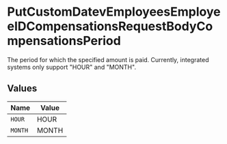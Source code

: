 # PutCustomDatevEmployeesEmployeeIDCompensationsRequestBodyCompensationsPeriod

The period for which the specified amount is paid. Currently, integrated systems only support "HOUR" and "MONTH".


## Values

| Name    | Value   |
| ------- | ------- |
| `HOUR`  | HOUR    |
| `MONTH` | MONTH   |